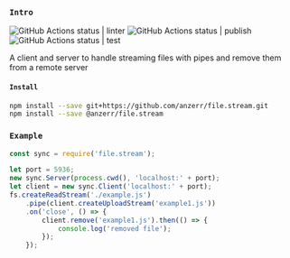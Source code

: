 
### `Intro`
![GitHub Actions status | linter](https://github.com/anzerr/file.stream/workflows/linter/badge.svg)
![GitHub Actions status | publish](https://github.com/anzerr/file.stream/workflows/publish/badge.svg)
![GitHub Actions status | test](https://github.com/anzerr/file.stream/workflows/test/badge.svg)

A client and server to handle streaming files with pipes and remove them from a remote server

#### `Install`
``` bash
npm install --save git+https://github.com/anzerr/file.stream.git
npm install --save @anzerr/file.stream
```

### `Example`
``` javascript
const sync = require('file.stream');

let port = 5936;
new sync.Server(process.cwd(), 'localhost:' + port);
let client = new sync.Client('localhost:' + port);
fs.createReadStream('./example.js')
	.pipe(client.createUploadStream('example1.js'))
	.on('close', () => {
		client.remove('example1.js').then(() => {
			console.log('removed file');
		});
	});
```